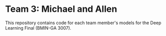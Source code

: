 # Team 3: Michael and Allen  
This repository contains code for each team member's models for the Deep Learning Final (BMIN-GA 3007).
